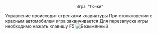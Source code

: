                                     Игра "Гонки"
Управление происходит стрелками клавиатуры
При столкновении с красным автомобилем игра заканчивается
Для перезапуcка игры необходимо нажать клавишу F5
![Безымянный](https://user-images.githubusercontent.com/86657503/161497413-9bff03bb-03be-423b-82d7-b6ba5861f2a8.png)
